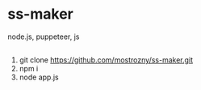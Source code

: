 # ss-maker
node.js, puppeteer, js

##

1. git clone https://github.com/mostrozny/ss-maker.git
2. npm i
3. node app.js
